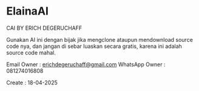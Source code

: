 # ElainaAI

CAI BY ERICH DEGERUCHAFF 

Gunakan AI ini dengan bijak jika mengclone ataupun mendownload source code nya, dan jangan di sebar luaskan secara gratis, karena ini adalah source code mahal.

Email Owner : erichdegeruchaff@gmail.com 
WhatsApp Owner : 081274016808

Create : 18-04-2025
